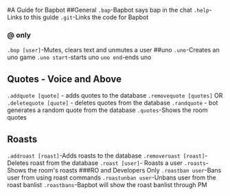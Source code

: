 #A Guide for Bapbot
##General
``.bap``-Bapbot says bap in the chat
``.help``-Links to this guide
``.git``-Links the code for Bapbot
### @ only
``.bop [user]``-Mutes, clears text and unmutes a user
##uno
``.uno``-Creates an uno game
``.uno start``-starts uno
``uno end``-ends uno
## Quotes - Voice and Above
`.addquote [quote]` - adds quotes to the database
`.removequote [quotes]` OR `.deletequote [quote]` -  deletes quotes from the database
`.randquote` - bot generates a random quote from the database
``.quotes``-Shows the room quotes
## Roasts
``.addroast [roast]``-Adds roasts to the database
``.removeroast [roast]``-Deletes roast from the database
``.roast [user]``- Roasts a user
``.roasts``-Shows the room's roasts
###RO and Developers Only
``.roastban user``-Bans user from using roast commands
``.roastunban user``-Unbans user from the roast banlist
``.roastbans``-Bapbot will show the roast banlist through PM
